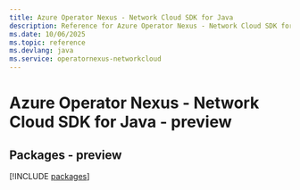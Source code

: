 ```yaml
---
title: Azure Operator Nexus - Network Cloud SDK for Java
description: Reference for Azure Operator Nexus - Network Cloud SDK for Java
ms.date: 10/06/2025
ms.topic: reference
ms.devlang: java
ms.service: operatornexus-networkcloud
---
```

# Azure Operator Nexus - Network Cloud SDK for Java - preview
## Packages - preview
[!INCLUDE [packages](operator-nexus---network-cloud-index.md)]